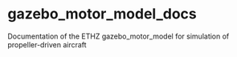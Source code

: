# gazebo_motor_model_docs
Documentation of the ETHZ gazebo_motor_model for simulation of propeller-driven aircraft
